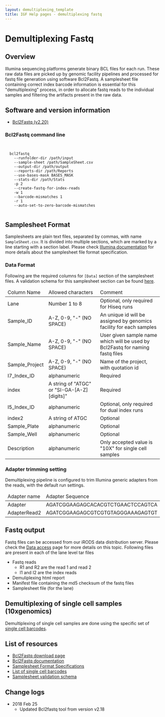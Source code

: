 ```yaml
---
layout: demultiplexing_template
title: IGF Help pages - demultiplexing fastq
---
```

 
# Demultiplexing Fastq

## Overview

Illumina sequencing platforms generate binary BCL files for each run. These raw data files are picked up by genomic facility pipelines and processed for fastq file generation using software Bcl2Fastq. A samplesheet file containing correct index barcode information is essential for this "demultiplexing" process, in order to allocate fastq reads to the individual samples and filtering the artifacts present in the raw data.

## Software and version information

* [Bcl2Fastq (v2.20)](https://support.illumina.com/sequencing/sequencing_software/bcl2fastq-conversion-software/downloads.html)

### Bcl2Fastq command line

<pre><code>

  bcl2fastq 
    --runfolder-dir /path/input 
    --sample-sheet /path/SampleSheet.csv 
    --output-dir /path/output 
    --reports-dir /path/Reports 
    --use-bases-mask BASES_MASK 
    --stats-dir /path/Stats 
    -p 2 
    --create-fastq-for-index-reads 
    -w 1 
    --barcode-mismatches 1 
    -r 1 
    --auto-set-to-zero-barcode-mismatches
  
</code></pre>

## Samplesheet Format

Samplesheets are plain text files, separated by commas, with name `SampleSheet.csv`. It is divided into multiple sections, which are marked by a line starting with a section label. Please check [Illumina documentation](https://www.illumina.com/content/dam/illumina-marketing/documents/products/technotes/sequencing-sheet-format-specifications-technical-note-970-2017-004.pdf) for more details about the samplesheet file format specification.

### Data Format

Following are the required columns for `[Data]` section of the samplesheet files. A validation schema for this samplesheet section can be found [here](https://github.com/imperial-genomics-facility/data-management-python/tree/master/data/validation_schema#samplesheet-validation).

<div class="table-responsive">
  <table class="table table-hover">
    <thead>
      <tr class="table-light">
        <td scope="col">Column Name</td>
        <td scope="col">Allowed characters</td>
        <td scope="col">Comment</td>
      </tr>
    </thead>
    <tbody>
      <tr>
        <td>Lane</td>
        <td>Number 1 to 8</td>
        <td>Optional, only required for Hiseq runs</td>
      </tr>
      <tr>
        <td>Sample_ID</td>
        <td>A-Z, 0-9, "-" (NO SPACE)</td>
        <td>An unique id will be assigned by genomics facility for each samples</td>
      </tr>
      <tr>
        <td>Sample_Name</td>
        <td>A-Z, 0-9, "-"   (NO SPACE)</td>
        <td>User given sample name which will be used by Bcl2Fastq for naming fastq files</td>
      </tr>
      <tr>
        <td>Sample_Project</td>
        <td>A-Z, 0-9, "-"   (NO SPACE)</td>
        <td>Name of the project, with quotation id</td>
      </tr>
      <tr>
        <td>I7_Index_ID</td>
        <td>alphanumeric</td>
        <td>Required</td>
      </tr>
      <tr>
        <td>index</td>
        <td>A string of "ATGC" or "SI-GA-[A-Z][digits]"</td>
        <td>Required</td>
      </tr>
      <tr>
        <td>I5_Index_ID</td>
        <td>alphanumeric</td>
        <td>Optional, only required for dual index runs</td>
      </tr>
      <tr>
        <td>index2</td>
        <td>A string of ATGC</td>
        <td>Optional</td>
      </tr>
      <tr>
        <td>Sample_Plate</td>
        <td>alphanumeric</td>
        <td>Optional</td>
      </tr>
      <tr>
        <td>Sample_Well</td>
        <td>alphanumeric</td>
        <td>Optional</td>
      </tr>
      <tr>
        <td>Description</td>
        <td>alphanumeric</td>
        <td>Only accepted value is "10X" for single cell samples</td>
      </tr>
    </tbody>
  </table>
</div>



### Adapter trimming setting

Demultiplexing pipeline is configured to trim Illumina generic adapters from the reads, with the default run settings.


<div class="table-responsive">
  <table class="table table-hover">
    <thead>
      <tr class="table-light">
        <td scope="col">Adapter name</td>
        <td scope="col">Adapter Sequence</td>
      </tr>
    </thead>
    <tbody>
      <tr>
        <td>Adapter</td>
        <td>AGATCGGAAGAGCACACGTCTGAACTCCAGTCA</td>
      </tr>
      <tr>
        <td>AdapterRead2</td>
        <td>AGATCGGAAGAGCGTCGTGTAGGGAAAGAGTGT</td>
      </tr>
       </tbody>
  </table>
</div>


## Fastq output

Fastq files can be accessed from our iRODS data distribution server. Please check the [Data access](data_access.html) page for more details on this topic. Following files are present in each of the lane level tar files

* Fastq reads
  - R1 and R2 are the read 1 and read 2
  - I1 and I2 are the index reads
* Demuliplexing html report
* Manifest file containing the md5 checksum of the fastq files
* Samplesheet file (for the lane)


## Demultiplexing of single cell samples (10xgenomics)

Demultiplexing of single cell samples are done using the specific set of [single cell barcodes](https://support.10xgenomics.com/single-cell-gene-expression/sequencing/doc/specifications-sample-index-sets-for-single-cell-3).

## List of resources

* [Bcl2Fastq download page](https://support.illumina.com/sequencing/sequencing_software/bcl2fastq-conversion-software/downloads.html)
* [Bcl2Fastq documentation](https://support.illumina.com/content/dam/illumina-support/documents/documentation/software_documentation/bcl2fastq/bcl2fastq2_guide_15051736_v2.pdf)
* [Samplesheet Format Specifications](https://www.illumina.com/content/dam/illumina-marketing/documents/products/technotes/sequencing-sheet-format-specifications-technical-note-970-2017-004.pdf)
* [List of single cell barcodes](https://support.10xgenomics.com/single-cell-gene-expression/sequencing/doc/specifications-sample-index-sets-for-single-cell-3)
* [Samplesheet validation schema](https://github.com/imperial-genomics-facility/data-management-python/tree/master/data/validation_schema#samplesheet-validation)

## Change logs

* 2018 Feb 25
  - Updated Bcl2fastq tool from version v2.18
